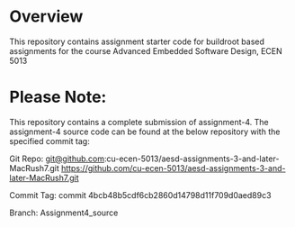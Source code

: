 # Overview

This repository contains assignment starter code for buildroot based assignments for the course Advanced Embedded Software Design, ECEN 5013

# Please Note:

This repository contains a complete submission of assignment-4. The assignment-4 source code can be found at the below repository with the specified commit tag:

Git Repo:     git@github.com:cu-ecen-5013/aesd-assignments-3-and-later-MacRush7.git
              https://github.com/cu-ecen-5013/aesd-assignments-3-and-later-MacRush7.git

Commit Tag:   commit 4bcb48b5cdf6cb2860d14798d11f709d0aed89c3

Branch:       Assignment4_source

